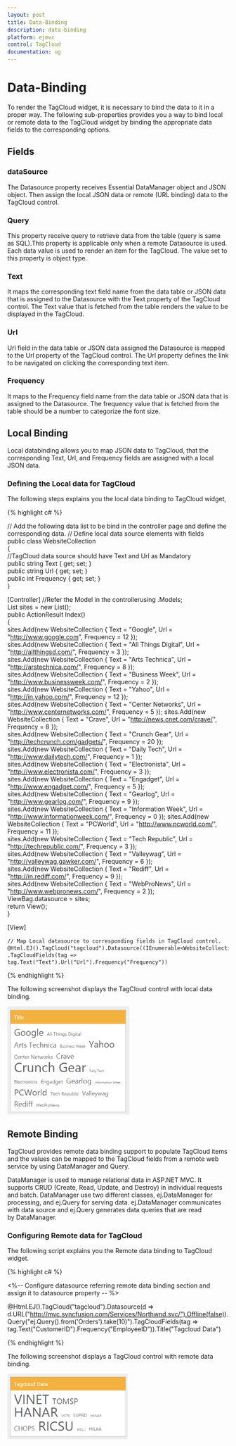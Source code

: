 ```yaml
---
layout: post
title: Data-Binding
description: data-binding
platform: ejmvc
control: TagCloud
documentation: ug
---
```


# Data-Binding

To render the TagCloud widget, it is necessary to bind the data to it in a proper way. The following sub-properties provides you a way to bind local or remote data to the TagCloud widget by binding the appropriate data fields to the corresponding options.

## Fields 

### dataSource 

The Datasource property receives Essential DataManager object and JSON object. Then assign the local JSON data or remote (URL binding) data to the TagCloud control.

### Query 

This property receive query to retrieve data from the table (query is same as SQL).This property is applicable only when a remote Datasource is used. Each data value is used to render an item for the TagCloud. The value set to this property is object type.

### Text

It maps the corresponding text field name from the data table or JSON data that is assigned to the Datasource with the Text property of the TagCloud control. The Text value that is fetched from the table renders the value to be displayed in the TagCloud.

### Url

Url field in the data table or JSON data assigned the Datasource is mapped to the Url property of the TagCloud control. The Url property defines the link to be navigated on clicking the corresponding text item.

### Frequency

It maps to the Frequency field name from the data table or JSON data that is assigned to the Datasource. The frequency value that is fetched from the table should be a number to categorize the font size.

## Local Binding

Local databinding allows you to map JSON data to TagCloud, that the corresponding Text, Url, and Frequency fields are assigned with a local JSON data.

### Defining the Local data for TagCloud

The following steps explains you the local data binding to TagCloud widget,

{% highlight c# %}

// Add the following data list to be bind in the controller page and define the corresponding data.
// Define local data source elements with  fields                
 public class WebsiteCollection        
{          
	//TagCloud data source should have Text and Url as Mandatory            
	public string Text { get; set; }            
	public string Url { get; set; }            
	public int Frequency { get; set; }        
}
 
 [Controller] 
 //Refer the Model in the controllerusing <Applicationname>.Models;    
 List<WebsiteCollection> sites = new List<WebsiteCollection>();         
 public ActionResult Index()        
 {           
	sites.Add(new WebsiteCollection 
 { 
	Text = "Google", Url = "http://www.google.com", Frequency = 12 });           
	sites.Add(new WebsiteCollection { Text = "All Things Digital", Url = "http://allthingsd.com/", Frequency = 3 });      
	sites.Add(new WebsiteCollection { Text = "Arts Technica", Url = "http://arstechnica.com/", Frequency = 8 });  
	sites.Add(new WebsiteCollection { Text = "Business Week", Url = "http://www.businessweek.com/", Frequency = 2 });            
	sites.Add(new WebsiteCollection { Text = "Yahoo", Url = "http://in.yahoo.com/", Frequency = 12 });            
	sites.Add(new WebsiteCollection { Text = "Center Networks", Url = "http://www.centernetworks.com/", Frequency = 5 });            sites.Add(new WebsiteCollection { Text = "Crave", Url = "http://news.cnet.com/crave/", Frequency = 8 });            
	sites.Add(new WebsiteCollection { Text = "Crunch Gear", Url = "http://techcrunch.com/gadgets/", Frequency = 20 });            
	sites.Add(new WebsiteCollection { Text = "Daily Tech", Url = "http://www.dailytech.com/", Frequency = 1 });            
	sites.Add(new WebsiteCollection { Text = "Electronista", Url = "http://www.electronista.com/", Frequency = 3 });            
	sites.Add(new WebsiteCollection { Text = "Engadget", Url = "http://www.engadget.com/", Frequency = 5 });            
	sites.Add(new WebsiteCollection { Text = "Gearlog", Url = "http://www.gearlog.com/", Frequency = 9 });            
	sites.Add(new WebsiteCollection { Text = "Information Week", Url = "http://www.informationweek.com/", Frequency = 0 });            sites.Add(new WebsiteCollection { Text = "PCWorld", Url = "http://www.pcworld.com/", Frequency = 11 });            
	sites.Add(new WebsiteCollection { Text = "Tech Republic", Url = "http://techrepublic.com/", Frequency = 3 });            
	sites.Add(new WebsiteCollection { Text = "Valleywag", Url = "http://valleywag.gawker.com/", Frequency = 6 });            
	sites.Add(new WebsiteCollection { Text = "Rediff", Url = "http://in.rediff.com/", Frequency = 9 });            
	sites.Add(new WebsiteCollection { Text = "WebProNews", Url = "http://www.webpronews.com/", Frequency = 2 });            
	ViewBag.datasource = sites;            
	return View();        
 }
 
 [View]
 
	// Map Local datasource to corresponding fields in TagCloud control.           
	@Html.EJ().TagCloud("tagcloud").Datasource((IEnumerable<WebsiteCollection>)ViewBag.datasource)
	.TagCloudFields(tag => tag.Text("Text").Url("Url").Frequency("Frequency"))
	
{% endhighlight %}

The following screenshot displays the TagCloud control with local data binding.

![](Data-Binding_images/Data-Binding_img1.png)



## Remote Binding

TagCloud provides remote data binding support to populate TagCloud items and the values can be mapped to the TagCloud fields from a remote web service by using DataManager and Query. 

DataManager is used to manage relational data in ASP.NET MVC. It supports CRUD (Create, Read, Update, and Destroy) in individual requests and batch. DataManager use two different classes, ej.DataManager for processing, and ej.Query for serving data. ej.DataManager communicates with data source and ej.Query generates data queries that are read by DataManager.

### Configuring Remote data for TagCloud

The following script explains you the Remote data binding to TagCloud widget.

{% highlight c# %}

<%-- Configure datasource referring remote data binding section and assign it to datasource property -- %>

@Html.EJ().TagCloud("tagcloud").Datasource(d => d.URL("http://mvc.syncfusion.com/Services/Northwnd.svc/").Offline(false)).Query("ej.Query().from('Orders').take(10)").TagCloudFields(tag => tag.Text("CustomerID").Frequency("EmployeeID")).Title("Tagcloud Data")

{% endhighlight %}

The following screenshot displays a TagCloud control with remote data binding.

![](Data-Binding_images/Data-Binding_img2.png)